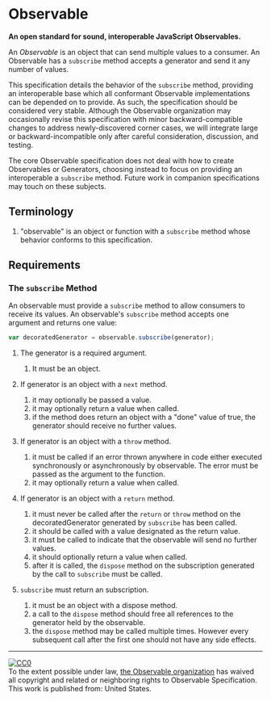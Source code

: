 # Observable

**An open standard for sound, interoperable JavaScript Observables.**

An *Observable* is an object that can send multiple values to a consumer.  An Observable has a `subscribe` method accepts a generator and send it any number of values.

This specification details the behavior of the `subscribe` method, providing an interoperable base which all conformant Observable implementations can be depended on to provide. As such, the specification should be considered very stable. Although the Observable organization may occasionally revise this specification with minor backward-compatible changes to address newly-discovered corner cases, we will integrate large or backward-incompatible only after careful consideration, discussion, and testing.

The core Observable specification does not deal with how to create Observables or Generators, choosing instead to focus on providing an interoperable a `subscribe` method. Future work in companion specifications may touch on these subjects.

## Terminology

1. "observable" is an object or function with a `subscribe` method whose behavior conforms to this specification.

## Requirements

### The `subscribe` Method

An observable must provide a `subscribe` method to allow consumers to receive its values. An observable's `subscribe` method accepts one argument and returns one value:

```js
var decoratedGenerator = observable.subscribe(generator);
```

1. The generator is a required argument.
    1. It must be an object.
1. If generator is an object with a `next` method.
    1. it may optionally be passed a value.
    1. it may optionally return a value when called.
    1. if the method does return an object with a "done" value of true, the generator should receive no further values.
1. If generator is an object with a `throw` method.
    1. it must be called if an error thrown anywhere in code either executed synchronously or asynchronously by observable. The error must be passed as the argument to the function.
    1. it may optionally return a value when called.
1. If generator is an object with a `return` method.
    1. it must never be called after the `return` or `throw` method on the decoratedGenerator generated by `subscribe` has been called.
    1. it should be called with a value designated as the return value.
    1. it must be called to indicate that the observable will send no further values.
    1. it should optionally return a value when called.
    1. after it is called, the `dispose` method on the subscription generated by the call to `subscribe` must be called.

1. `subscribe` must return an subscription.
    1. it must be an object with a dispose method.
    1. a call to the `dispose` method should free all references to the generator held by the observable.
    1. the `dispose` method may be called multiple times. However every subsequent call after the first one should not have any side effects.

---

<p xmlns:dct="http://purl.org/dc/terms/" xmlns:vcard="http://www.w3.org/2001/vcard-rdf/3.0#">
  <a rel="license"
     href="https://creativecommons.org/publicdomain/zero/1.0/">
    <img src="https://i.creativecommons.org/p/zero/1.0/88x31.png" style="border-style: none;" alt="CC0" />
  </a>
  <br />
  To the extent possible under law,
  <a rel="dct:publisher"
     href="https://github.com/observable-spec">
    <span property="dct:title">the Observable organization</span></a>
  has waived all copyright and related or neighboring rights to
  <span property="dct:title">Observable Specification</span>.
This work is published from:
<span property="vcard:Country" datatype="dct:ISO3166"
      content="US" about="https://github.com/observable-spec">
  United States</span>.
</p>
